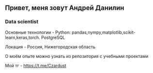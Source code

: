## Привет, меня зовут Андрей Данилин
### Data scientist

Основные технологии - Python: pandas,nympy,matplotlib,scikit-learn,keras,torch. PostgreSQL

Локация - Россия, Нижегородская область

О моём опыте можно узнать из репозитория с учебными проектами

Мой тг - https://t.me/Czardust
